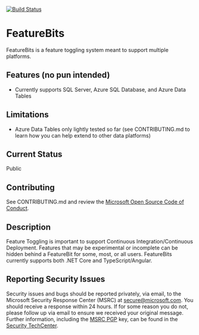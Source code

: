 [![Build Status](https://ciog6.visualstudio.com/_apis/public/build/definitions/caa4674f-bfe7-4029-b620-272567a1e4d7/57/badge)](https://ciog6.visualstudio.com/SID/_build/index?definitionId=57)

# FeatureBits

FeatureBits is a feature toggling system meant to support multiple platforms. 

## Features (no pun intended)
* Currently supports SQL Server, Azure SQL Database, and Azure Data Tables

## Limitations
* Azure Data Tables only lightly tested so far (see CONTRIBUTING.md to learn how you can help extend to other data platforms)

## Current Status
Public

## Contributing
See CONTRIBUTING.md and review the [Microsoft Open Source Code of Conduct](https://opensource.microsoft.com/codeofconduct/).

## Description
Feature Toggling is important to support Continuous Integration/Continuous Deployment. Features that may be experimental or incomplete can be hidden behind a FeatureBit for some, most, or all users. FeatureBits currently supports both .NET Core and TypeScript/Angular. 

## Reporting Security Issues

Security issues and bugs should be reported privately, via email, to the Microsoft Security
Response Center (MSRC) at [secure@microsoft.com](mailto:secure@microsoft.com). You should
receive a response within 24 hours. If for some reason you do not, please follow up via
email to ensure we received your original message. Further information, including the
[MSRC PGP](https://technet.microsoft.com/en-us/security/dn606155) key, can be found in
the [Security TechCenter](https://technet.microsoft.com/en-us/security/default).
